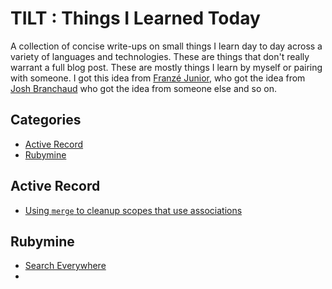 # TILT : Things I Learned Today

A collection of concise write-ups on small things I learn day to day across a variety of languages and technologies. These are things that don't really warrant a full blog post. These are mostly things I learn by myself or pairing with someone. I got this idea from [Franzé Junior](https://github.com/franzejr/til), who got the idea from [Josh Branchaud](https://github.com/franzejr/til) who got the idea from someone else and so on.

## Categories
* [Active Record](#active-record)
* [Rubymine](#rubymine)

## Active Record

* [Using `merge` to cleanup scopes that use associations](active_record/merging_scopes.md)

## Rubymine

* [Search Everywhere](rubymine/search_everywhere.md)
* 
